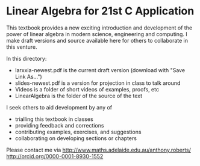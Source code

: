 Linear Algebra for 21st C Application
=====================================

This textbook provides a new exciting introduction and
development of the power of linear algebra in modern
science, engineering and computing.  I make draft versions
and source available here for others to collaborate in this
venture.

In this directory: 
* larxxia-newest.pdf is the current draft version (download with "Save Link As...")
* slides-newest.pdf is a version for projection in class to talk around
* Videos is a folder of short videos of examples, proofs, etc
* LinearAlgebra is the folder of the source of the text


I seek others to aid development by any of
* trialling this textbook in classes
* providing feedback and corrections
* contributing examples, exercises, and suggestions
* collaborating on developing sections or chapters

Please contact me via
http://www.maths.adelaide.edu.au/anthony.roberts/
http://orcid.org/0000-0001-8930-1552
